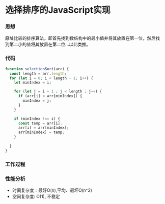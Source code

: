 # 选择排序的JavaScript实现

### 思想
原址比较的排序算法。即首先找到数结构中的最小值并将其放置在第一位，然后找到第二小的值将其放置在第二位...以此类推。

### 代码
```js
function selectionSort(arr) {
  const length = arr.length;
  for (let i = 0; i < length - 1; i++) {
    let minIndex = i;

    for (let j = i + 1 ; j < length ; j++) {
      if (arr[j] < arr[minIndex]) {
        minIndex = j;
      }
    }

    if (minIndex !== i) {
      const temp = arr[i];
      arr[i] = arr[minIndex];
      arr[minIndex] = temp;
    }
    
  }
}
```

### 工作过程

### 性能分析

- 时间复杂度：最好O(n),平均、最坏O(n^2)
- 空间复杂度: O(1),  不稳定

